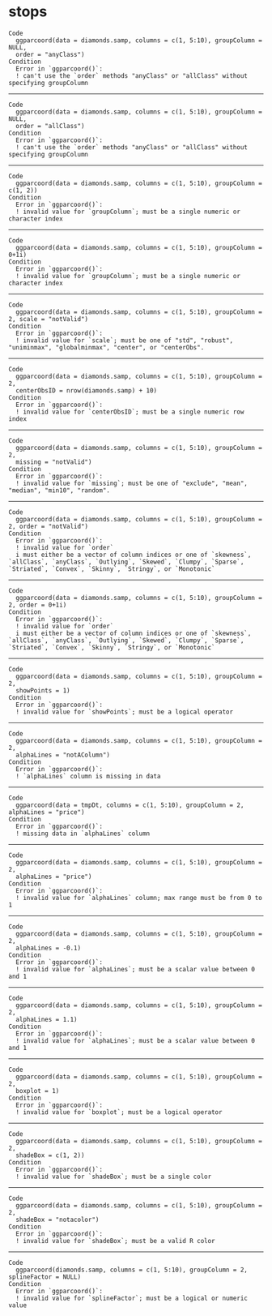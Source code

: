 # stops

    Code
      ggparcoord(data = diamonds.samp, columns = c(1, 5:10), groupColumn = NULL,
      order = "anyClass")
    Condition
      Error in `ggparcoord()`:
      ! can't use the `order` methods "anyClass" or "allClass" without specifying groupColumn

---

    Code
      ggparcoord(data = diamonds.samp, columns = c(1, 5:10), groupColumn = NULL,
      order = "allClass")
    Condition
      Error in `ggparcoord()`:
      ! can't use the `order` methods "anyClass" or "allClass" without specifying groupColumn

---

    Code
      ggparcoord(data = diamonds.samp, columns = c(1, 5:10), groupColumn = c(1, 2))
    Condition
      Error in `ggparcoord()`:
      ! invalid value for `groupColumn`; must be a single numeric or character index

---

    Code
      ggparcoord(data = diamonds.samp, columns = c(1, 5:10), groupColumn = 0+1i)
    Condition
      Error in `ggparcoord()`:
      ! invalid value for `groupColumn`; must be a single numeric or character index

---

    Code
      ggparcoord(data = diamonds.samp, columns = c(1, 5:10), groupColumn = 2, scale = "notValid")
    Condition
      Error in `ggparcoord()`:
      ! invalid value for `scale`; must be one of "std", "robust", "uniminmax", "globalminmax", "center", or "centerObs".

---

    Code
      ggparcoord(data = diamonds.samp, columns = c(1, 5:10), groupColumn = 2,
      centerObsID = nrow(diamonds.samp) + 10)
    Condition
      Error in `ggparcoord()`:
      ! invalid value for `centerObsID`; must be a single numeric row index

---

    Code
      ggparcoord(data = diamonds.samp, columns = c(1, 5:10), groupColumn = 2,
      missing = "notValid")
    Condition
      Error in `ggparcoord()`:
      ! invalid value for `missing`; must be one of "exclude", "mean", "median", "min10", "random".

---

    Code
      ggparcoord(data = diamonds.samp, columns = c(1, 5:10), groupColumn = 2, order = "notValid")
    Condition
      Error in `ggparcoord()`:
      ! invalid value for `order`
      i must either be a vector of column indices or one of `skewness`, `allClass`, `anyClass`, `Outlying`, `Skewed`, `Clumpy`, `Sparse`, `Striated`, `Convex`, `Skinny`, `Stringy`, or `Monotonic`

---

    Code
      ggparcoord(data = diamonds.samp, columns = c(1, 5:10), groupColumn = 2, order = 0+1i)
    Condition
      Error in `ggparcoord()`:
      ! invalid value for `order`
      i must either be a vector of column indices or one of `skewness`, `allClass`, `anyClass`, `Outlying`, `Skewed`, `Clumpy`, `Sparse`, `Striated`, `Convex`, `Skinny`, `Stringy`, or `Monotonic`

---

    Code
      ggparcoord(data = diamonds.samp, columns = c(1, 5:10), groupColumn = 2,
      showPoints = 1)
    Condition
      Error in `ggparcoord()`:
      ! invalid value for `showPoints`; must be a logical operator

---

    Code
      ggparcoord(data = diamonds.samp, columns = c(1, 5:10), groupColumn = 2,
      alphaLines = "notAColumn")
    Condition
      Error in `ggparcoord()`:
      ! `alphaLines` column is missing in data

---

    Code
      ggparcoord(data = tmpDt, columns = c(1, 5:10), groupColumn = 2, alphaLines = "price")
    Condition
      Error in `ggparcoord()`:
      ! missing data in `alphaLines` column

---

    Code
      ggparcoord(data = diamonds.samp, columns = c(1, 5:10), groupColumn = 2,
      alphaLines = "price")
    Condition
      Error in `ggparcoord()`:
      ! invalid value for `alphaLines` column; max range must be from 0 to 1

---

    Code
      ggparcoord(data = diamonds.samp, columns = c(1, 5:10), groupColumn = 2,
      alphaLines = -0.1)
    Condition
      Error in `ggparcoord()`:
      ! invalid value for `alphaLines`; must be a scalar value between 0 and 1

---

    Code
      ggparcoord(data = diamonds.samp, columns = c(1, 5:10), groupColumn = 2,
      alphaLines = 1.1)
    Condition
      Error in `ggparcoord()`:
      ! invalid value for `alphaLines`; must be a scalar value between 0 and 1

---

    Code
      ggparcoord(data = diamonds.samp, columns = c(1, 5:10), groupColumn = 2,
      boxplot = 1)
    Condition
      Error in `ggparcoord()`:
      ! invalid value for `boxplot`; must be a logical operator

---

    Code
      ggparcoord(data = diamonds.samp, columns = c(1, 5:10), groupColumn = 2,
      shadeBox = c(1, 2))
    Condition
      Error in `ggparcoord()`:
      ! invalid value for `shadeBox`; must be a single color

---

    Code
      ggparcoord(data = diamonds.samp, columns = c(1, 5:10), groupColumn = 2,
      shadeBox = "notacolor")
    Condition
      Error in `ggparcoord()`:
      ! invalid value for `shadeBox`; must be a valid R color

---

    Code
      ggparcoord(diamonds.samp, columns = c(1, 5:10), groupColumn = 2, splineFactor = NULL)
    Condition
      Error in `ggparcoord()`:
      ! invalid value for `splineFactor`; must be a logical or numeric value

